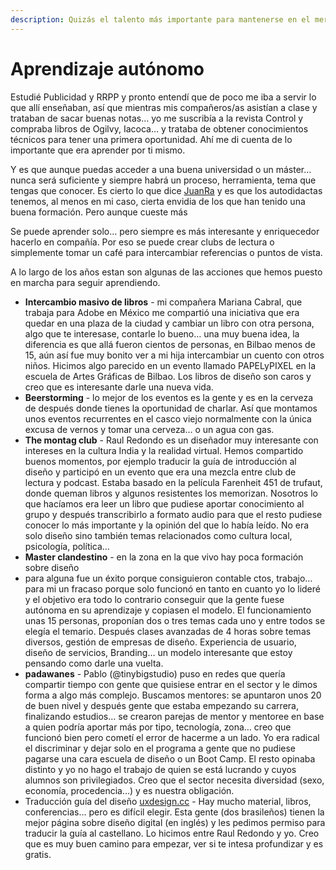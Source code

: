 ```yaml
---
description: Quizás el talento más importante para mantenerse en el mercado y crecer
---
```


# Aprendizaje autónomo

Estudié Publicidad y RRPP y pronto entendí que de poco me iba a servir lo que allí enseñaban, así que mientras mis compañeros/as asistían a clase y trataban de sacar buenas notas… yo me suscribía a la revista Control y compraba libros de Ogilvy, Iacoca… y trataba de obtener conocimientos técnicos para tener una primera oportunidad. Ahí me di cuenta de lo importante que era aprender por ti mismo.&#x20;

Y es que aunque puedas acceder a una buena universidad o un máster… nunca será suficiente y siempre habrá un proceso, herramienta, tema que tengas que conocer. Es cierto lo que dice [JuanRa](http://juanramartin.es/category/graffica-info/) y es que los autodidactas tenemos, al menos en mi caso, cierta envidia de los que han tenido una buena formación. Pero aunque cueste más

Se puede aprender solo… pero siempre es más interesante y enriquecedor hacerlo en compañía. Por eso se puede crear clubs de lectura o simplemente tomar un café para intercambiar referencias o puntos de vista.

A lo largo de los años estan son algunas de las acciones que hemos puesto en marcha para seguir aprendiendo.

* **Intercambio masivo de libros** - mi compañera Mariana Cabral, que trabaja para Adobe en México me compartió una iniciativa que era quedar en una plaza de la ciudad y cambiar un libro con otra persona, algo que te interesase, contarle lo bueno… una muy buena idea, la diferencia es que allá fueron cientos de personas, en Bilbao menos de 15, aún así fue muy bonito ver a mi hija intercambiar un cuento con otros niños. Hicimos algo parecido en un evento llamado PAPELyPIXEL en la escuela de Artes Gráficas de Bilbao. Los libros de diseño son caros y creo que es interesante darle una nueva vida.
* **Beerstorming** - lo mejor de los eventos es la gente y es en la cerveza de después donde tienes la oportunidad de charlar. Así que montamos unos eventos recurrentes en el casco viejo normalmente con la única excusa de vernos y tomar una cerveza… o un agua con gas.
* **The montag club** - Raul Redondo es un diseñador muy interesante con intereses en la cultura India y la realidad virtual. Hemos compartido buenos momentos, por ejemplo traducir la guía de introducción al diseño y participó en un evento que era una mezcla entre club de lectura y podcast. Estaba basado en la película Farenheit 451 de trufaut, donde queman libros y algunos resistentes los memorizan. Nosotros lo que hacíamos era leer un libro que pudiese aportar conocimiento al grupo y después transcribirlo a formato audio para que el resto pudiese conocer lo más importante y la opinión del que lo había leído. No era solo diseño sino también temas relacionados como cultura local, psicología, política…
* **Master clandestino** - en la zona en la que vivo hay poca formación sobre diseño
* para alguna fue un éxito porque consiguieron contable ctos, trabajo… para mi un fracaso porque solo funcionó en tanto en cuanto yo lo lideré y el objetivo era todo lo contrario conseguir que la gente fuese autónoma en su aprendizaje y copiasen el modelo. El funcionamiento unas 15 personas, proponían dos o tres temas cada uno y entre todos se elegía el temario. Después clases avanzadas de 4 horas sobre temas diversos, gestión de empresas de diseño. Experiencia de usuario, diseño de servicios, Branding… un modelo interesante que estoy pensando como darle una vuelta.
* **padawanes** - Pablo (@tinybigstudio) puso en redes que quería compartir tiempo con gente que quisiese entrar en el sector y le dimos forma a algo más complejo. Buscamos mentores: se apuntaron unos 20 de buen nivel y después gente que estaba empezando su carrera, finalizando estudios… se crearon parejas de mentor y mentoree en base a quien podría aportar más por tipo, tecnología, zona… creo que funcionó bien pero cometí el error de hacerme a un lado. Yo era radical el discriminar y dejar solo en el programa a gente que no pudiese pagarse una cara escuela de diseño o un Boot Camp. El resto opinaba distinto y yo no hago el trabajo de quien se está lucrando y cuyos alumnos son privilegiados. Creo que el sector necesita diversidad (sexo, economía, procedencia…) y es nuestra obligación.
* Traducción guía del diseño [uxdesign.cc](http://uxdesign.cc) - Hay mucho material, libros, conferencias… pero es difícil elegir. Esta gente (dos brasileños) tienen la mejor página sobre diseño digital (en inglés) y les pedimos permiso para traducir la guía al castellano. Lo hicimos entre Raul Redondo y yo. Creo que es muy buen camino para empezar, ver si te intesa profundizar y es gratis.

